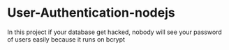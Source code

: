 # User-Authentication-nodejs
In this project if your database get hacked, nobody will see your password of users easily because it runs on bcrypt
